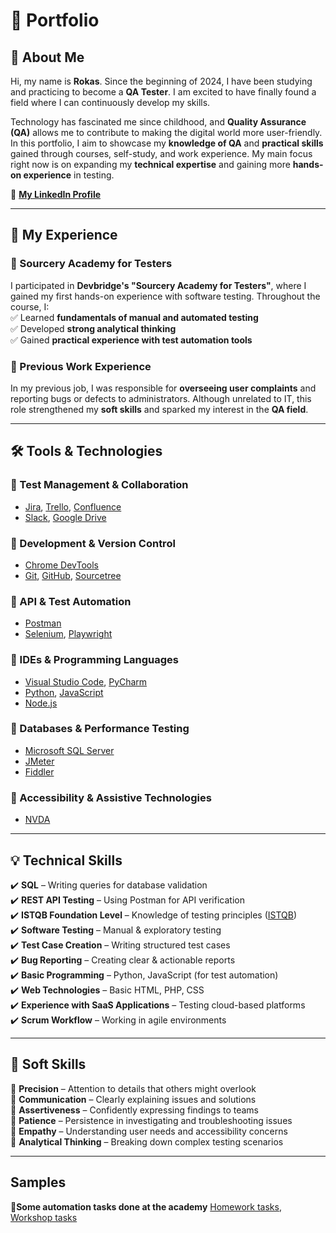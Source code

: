 # 📌 Portfolio

## 👋 About Me  
Hi, my name is **Rokas**. Since the beginning of 2024, I have been studying and practicing to become a **QA Tester**. I am excited to have finally found a field where I can continuously develop my skills.  

Technology has fascinated me since childhood, and **Quality Assurance (QA)** allows me to contribute to making the digital world more user-friendly. In this portfolio, I aim to showcase my **knowledge of QA** and **practical skills** gained through courses, self-study, and work experience. My main focus right now is on expanding my **technical expertise** and gaining more **hands-on experience** in testing.  

🔗 **[My LinkedIn Profile](https://www.linkedin.com/in/rokas-ambrazaitis-425a7b296/)**  

---

## 💼 My Experience  

### 📌 Sourcery Academy for Testers  
I participated in **Devbridge's "Sourcery Academy for Testers"**, where I gained my first hands-on experience with software testing. Throughout the course, I:  
✅ Learned **fundamentals of manual and automated testing**  
✅ Developed **strong analytical thinking**  
✅ Gained **practical experience with test automation tools**  

### 🏢 Previous Work Experience  
In my previous job, I was responsible for **overseeing user complaints** and reporting bugs or defects to administrators. Although unrelated to IT, this role strengthened my **soft skills** and sparked my interest in the **QA field**.  

---

## 🛠️ Tools & Technologies  

### 🔹 Test Management & Collaboration  
- [Jira](https://www.atlassian.com/pl/software/jira), [Trello](https://trello.com/pl/tour), [Confluence](https://www.atlassian.com/software/confluence)  
- [Slack](https://slack.com/), [Google Drive](https://www.google.com/intl/pl_pl/drive/)  

### 🔹 Development & Version Control  
- [Chrome DevTools](https://developer.chrome.com/docs/devtools/)  
- [Git](https://git-scm.com/), [GitHub](https://github.com/), [Sourcetree](https://www.sourcetreeapp.com/)  

### 🔹 API & Test Automation  
- [Postman](https://www.postman.com/)  
- [Selenium](https://www.selenium.dev/), [Playwright](https://playwright.dev/)  

### 🔹 IDEs & Programming Languages  
- [Visual Studio Code](https://code.visualstudio.com/), [PyCharm](https://www.jetbrains.com/pycharm/)  
- [Python](https://www.python.org/), [JavaScript](https://www.javascript.com/)  
- [Node.js](https://nodejs.org/en)  

### 🔹 Databases & Performance Testing  
- [Microsoft SQL Server](https://www.microsoft.com/en-us/sql-server)  
- [JMeter](https://jmeter.apache.org/)  
- [Fiddler](https://www.telerik.com/fiddler_)  

### 🔹 Accessibility & Assistive Technologies  
- [NVDA](https://www.nvaccess.org/download/)  

---

## 💡 Technical Skills  

✔️ **SQL** – Writing queries for database validation  
✔️ **REST API Testing** – Using Postman for API verification  
✔️ **ISTQB Foundation Level** – Knowledge of testing principles ([ISTQB](https://sjsi.org/ist-qb/do-pobrania/))  
✔️ **Software Testing** – Manual & exploratory testing  
✔️ **Test Case Creation** – Writing structured test cases  
✔️ **Bug Reporting** – Creating clear & actionable reports  
✔️ **Basic Programming** – Python, JavaScript (for test automation)  
✔️ **Web Technologies** – Basic HTML, PHP, CSS  
✔️ **Experience with SaaS Applications** – Testing cloud-based platforms  
✔️ **Scrum Workflow** – Working in agile environments  

---

## 🤝 Soft Skills  

🔹 **Precision** – Attention to details that others might overlook  
🔹 **Communication** – Clearly explaining issues and solutions  
🔹 **Assertiveness** – Confidently expressing findings to teams  
🔹 **Patience** – Persistence in investigating and troubleshooting issues  
🔹 **Empathy** – Understanding user needs and accessibility concerns  
🔹 **Analytical Thinking** – Breaking down complex testing scenarios  

---

## Samples

🔹**Some automation tasks done at the academy**
[Homework tasks](https://github.com/Tuteez/sft24-automation/tree/Kaunas/homeworkk-Rokas-Ambrazaitis), [Workshop tasks](https://github.com/Tuteez/sft24-automation/tree/Kaunas/workshop-Rokas-Ambrazaitis)
